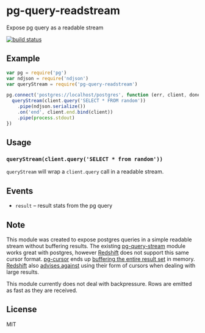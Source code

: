 # pg-query-readstream

Expose pg query as a readable stream

[![build status](http://img.shields.io/travis/timhudson/pg-query-readstream.svg?style=flat)](http://travis-ci.org/timhudson/pg-query-readstream)

## Example

``` js
var pg = require('pg')
var ndjson = require('ndjson')
var queryStream = require('pg-query-readstream')

pg.connect('postgres://localhost/postgres', function (err, client, done) {
  queryStream(client.query('SELECT * FROM random'))
    .pipe(ndjson.serialize())
    .on('end', client.end.bind(client))
    .pipe(process.stdout)
})
```

## Usage

### `queryStream(client.query('SELECT * from random'))`

`queryStream` will wrap a `client.query` call in a readable stream.

## Events

- `result` – result stats from the pg query

## Note

This module was created to expose postgres queries in a simple readable stream without buffering
results. The existing [pg-query-stream](https://www.npmjs.com/package/pg-query-stream) module
works great with postgres, however [Redshift](http://aws.amazon.com/redshift/) does not support
this same cursor format. [pg-cursor](https://www.npmjs.com/package/pg-cursor) ends up
[buffering the entire result set](http://git.io/vTfEY) in memory.
[Redshift](http://aws.amazon.com/redshift/) also
[advises against](http://docs.aws.amazon.com/redshift/latest/dg/declare.html#declare-performance)
using their form of cursors when dealing with large results.

This module currently does not deal with backpressure.
Rows are emitted as fast as they are received.

## License

MIT
